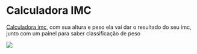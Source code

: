 <h1> Calculadora IMC </h1>

<p><a href= "https://caiopaulin0.github.io/calculadora_imc/"> Calculadora imc</a>, com sua altura e peso ela vai dar o resultado do seu imc, junto com um painel para saber classificação de peso </p>
<img src="https://i.postimg.cc/RFy8gJ9K/imc.png">
